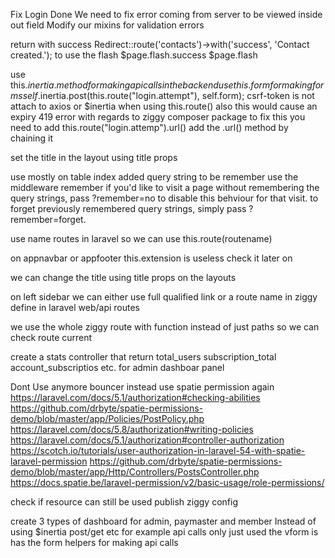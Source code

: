 Fix Login Done
We need to fix error coming from server to be viewed inside out field
Modify our mixins for validation errors

return with success
Redirect::route('contacts')->with('success', 'Contact created.');
to use the flash
$page.flash.success
$page.flash

use this.$inertia.method for making api calls in the backend
use this.form for making forms
self.$inertia.post(this.route("login.attempt"), self.form);
csrf-token is not attach to axios or \$inertia when using this.route()
also this would cause an expiry 419 error with regards to ziggy composer package
to fix this you need to add this.route("login.attemp").url()
add the .url() method by chaining it

set the title in the layout using title props

use mostly on table index
added query string to be remember
use the middleware remember
if you'd like to visit a page without remembering the query strings, pass ?remember=no to disable this behviour for that visit.
to forget previously remembered query strings, simply pass ?remember=forget.

use name routes in laravel so we can use this.route(routename)

on appnavbar or appfooter
this.extension is useless check it later on

we can change the title using title props on the layouts

on left sidebar we can either use full qualified link or a route name in ziggy define in laravel web/api routes

we use the whole ziggy route with function instead of just paths so we can check route current

create a stats controller that return total_users subscription_total account_subscriptios etc.
for admin dashboar panel

Dont Use anymore bouncer instead use spatie permission again
https://laravel.com/docs/5.1/authorization#checking-abilities
https://github.com/drbyte/spatie-permissions-demo/blob/master/app/Policies/PostPolicy.php
https://laravel.com/docs/5.8/authorization#writing-policies
https://laravel.com/docs/5.1/authorization#controller-authorization
https://scotch.io/tutorials/user-authorization-in-laravel-54-with-spatie-laravel-permission
https://github.com/drbyte/spatie-permissions-demo/blob/master/app/Http/Controllers/PostsController.php
https://docs.spatie.be/laravel-permission/v2/basic-usage/role-permissions/

check if resource can still be used
publish ziggy config

create 3 types of dashboard for admin, paymaster and member
Instead of using \$inertia post/get etc for example api calls only
just used the vform is has the form helpers for making api calls
